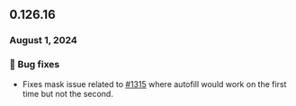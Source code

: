 ## 0.126.16

### August 1, 2024

### 🐛 Bug fixes

- Fixes mask issue related to [#1315](https://github.com/formkit/formkit/issues/1315) where autofill would work on the first time but not the second.